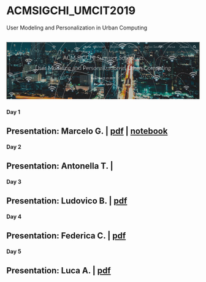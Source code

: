 # ACMSIGCHI_UMCIT2019
User Modeling and Personalization in Urban Computing

![ACM](https://github.com/kennedyCzar/ACMSIGCHI_UMCIT2019/blob/master/IMAGES/IMG1.png)
-----------------------------
#### Day 1
Presentation: **Marcelo G.** | [pdf](https://github.com/kennedyCzar/ACMSIGCHI_UMCIT2019/blob/master/PRESENTATION%20SUMMARY/Mobile%20Crowdsensing.pdf) | [notebook](https://github.com/kennedyCzar/ACMSIGCHI_UMCIT2019/blob/master/NOTEBOOKS/Visua_Golocation.ipynb)
-----------------------------
#### Day 2
Presentation: **Antonella T.** | 
-----------------------------
#### Day 3
Presentation: **Ludovico B.** | [pdf](https://github.com/kennedyCzar/ACMSIGCHI_UMCIT2019/blob/master/PRESENTATION%20SUMMARY/poi_recommendation.pdf)
-----------------------------
#### Day 4
Presentation: **Federica C.** | [pdf](https://github.com/kennedyCzar/ACMSIGCHI_UMCIT2019/blob/master/PRESENTATION%20SUMMARY/talk_summer01.pdf)
-----------------------------
#### Day 5
Presentation: **Luca A.** | [pdf](https://github.com/kennedyCzar/ACMSIGCHI_UMCIT2019/blob/master/PRESENTATION%20SUMMARY/barcelona_summerschool_2019.pdf)
-----------------------------
